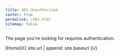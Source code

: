 ```yaml
---
title: 401 Unauthorized
center: true
permalink: /401.html
sitemap: false
---
```


The page you're looking for requires authentication.

[Home]({{ site.url | append: site.baseurl }}/)
